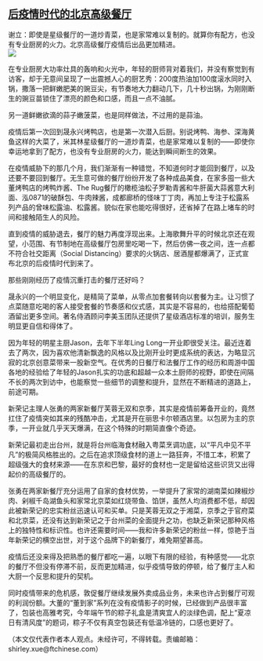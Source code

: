 <!--1594324315000-->
[后疫情时代的北京高级餐厅](https://cn.ft.com/story/001088478?full=y)
------

<div></div><div class="story-lead">谢立：即使是星级餐厅的一道炒青菜，也是家常难以复制的。就算你有配方，也没有专业厨房的火力。北京高级餐厅疫情后出品更加精进。</div><div class=" story-image image"><img src="https://thumbor.ftacademy.cn/unsafe/1340x754/https://thumbor.ftacademy.cn/unsafe/picture/9/000097129_piclink.jpg"></div><div class="story-body"><div id="story-body-container"><p>在专业厨房大功率灶具的轰响和火光中，年轻的厨师背对着我们，并没有察觉到有访客，却于无意间呈现了一出震撼人心的厨艺秀：200度热油加100度滚水同时入锅，撒落一把鲜嫩肥美的豌豆尖，有节奏地大力翻动几下，几十秒出锅，为刚刚断生的豌豆苗锁住了漂亮的颜色和口感，而且一点不油腻。</p><p>另一道鲜嫩欲滴的蒜子嫩菠菜，也是同样做法，不过用的是蒜油。</p><p>疫情后第一次回到晟永兴烤鸭店，也是第一次潜入后厨。别说烤鸭、海参、深海黄鱼这样的大菜了，米其林星级餐厅的一道炒青菜，也是家常难以复制的——即使你幸运地拿到了配方，也没有专业厨房的火力，能达到瞬间断生的效果。</p><p>在疫情威胁下的那几个月，我们渐渐有一种错觉，不知道何时才能回到餐厅，以及还要不要回到餐厅。无生意可做的餐厅纷纷开发了各种成品美食，在家多囤一些大董烤鸭店的烤鸭炸酱、The Rug餐厅的橄榄油松子罗勒青酱和牛肝菌大蒜酱意大利面、泓0871的破酥包、牛肉辣酱，成都廊桥的怪味丁丁肉，再加上专注于松露系列产品的曾味松露油、松露酱。貌似在家也能吃得很好，还省掉了在路上堵车的时间和接触陌生人的风险。</p><div  data-o-ads-name="mpu-middle1" class="o-ads in-article-advert" data-o-ads-formats-default="false"  data-o-ads-formats-small="FtcMobileMpu"  data-o-ads-formats-medium="FtcMpu" data-o-ads-formats-large="FtcMpu" data-o-ads-formats-extra="FtcMpu" data-o-ads-targeting="cnpos=middle1;" data-cy='[{"devices":["PC","iPhoneWeb","AndroidWeb","iPhoneApp","AndroidApp"],"pattern":"MPU","position":"Middle1","container":"mpuInStory"}]'></div><p>直到疫情的威胁退去，餐厅的魅力再度浮现出来。上海歌舞升平的时候北京还在观望，小范围、有节制地在高级餐厅包房里吃喝一下，然后仿佛一夜之间，连一点都不符合社交距离（Social Distancing）要求的火锅店、居酒屋都爆满了，正式宣布北京的后疫情时代到来了。</p><p>那些刚刚经历了疫情沉重打击的餐厅还好吗？</p><p>晟永兴的一个明显变化，是精简了菜单，从零点加套餐转向以套餐为主。让习惯了点菜随意吃喝的客人接受套餐的节奏感和仪式感，其实是不容易的，也给搭配葡萄酒留出更多空间。著名侍酒顾问李美玉团队还提供了星级酒店标准的培训，服务生明显更自信和得体了。</p><p>因为年轻的明星主厨Jason，去年下半年Ling Long一开业即很受关注。最近连着去了两次，因为喜欢他清新飘逸的风格以及比刚开业时更成系统的表达，为略显沉寂的北京创意菜带来一股新空气。在优秀的日餐厅和法餐厅工作的经历和周游中国各地的经验给了年轻的Jason扎实的功底和超越一众本土厨师的视野，即使在间隔不长的两次到访中，也能察觉一些细节的调整和提升，显然在不断精进的道路上，前途可期。</p><p>新荣记主理人张勇的两家新餐厅芙蓉无双和京季，其实是疫情前筹备开业的，竟然扛住了疫情突如其来的残酷冲击，尤其是开在丽思卡尔顿酒店里。以包房为主的京季，一开业就几乎天天爆满，在这个特殊的时期简直像个奇迹。</p><p>新荣记最初走出台州，就是将台州临海食材融入粤菜烹调功底，以“平凡中见不平凡”的极简风格胜出的。之后在追求顶级食材的道上一路狂奔，不惜工本，积累了超级强大的食材来源——在东京和巴黎，最好的食材也一定是留给这些识货又出得起价的高级餐厅的。</p><div data-o-ads-name="mpu-middle2" class="o-ads in-article-advert" data-o-ads-formats-default="false"  data-o-ads-formats-small="FtcMobileMpu"  data-o-ads-formats-medium="false" data-o-ads-formats-large="false" data-o-ads-formats-extra="false" data-o-ads-targeting="cnpos=middle2;" data-cy='[{"devices":["iPhoneWeb","AndroidWeb","iPhoneApp","AndroidApp"],"pattern":"MPU","position":"Middle2","container":"mpuInStory"}]'></div><p>张勇在两家新餐厅充分运用了自家的食材优势，一举提升了家常的湖南菜如辣椒炒肉、剁椒千岛湖鱼头和家常北京菜如红烧带鱼、馅饼，虽然人均消费都不低，却因此被新荣记的忠实粉丝迅速认可和买单。只是芙蓉无双之于湘菜，京季之于官府菜和北京菜，还没有达到新荣记之于台州菜的全面提升之功，也缺乏新荣记那种风格上的独特性和标识性。也许还需要时间——我和许多新荣记的粉丝一样，惊艳于当年新荣记的横空出世，对于这个品牌下的新餐厅，难免期望甚高。</p><p>疫情后还没来得及把熟悉的餐厅都吃一遍，以眼下有限的经验，有种感觉——北京的餐厅不但没有停滞不前，反而更加精进，似乎疫情导致的停顿，给了餐厅主人和大厨一个反思和提升的契机。</p><p>同时疫情带来的危机感，敦促餐厅继续发展外卖成品业务，未来也许占到餐厅可观的利润份额。大董的“董到家”系列在没有疫情影子的时候，已经做到产品很丰富了，包装也高雅考究，今年端午节的粽子礼盒是清爽宜人的淡绿色调，配上“夏凉日有清风度”的题词，粽子不仅有真空包装还有低温冷链的，口感也更好了。</p><p>（本文仅代表作者本人观点。未经许可，不得转载。责编邮箱：shirley.xue@ftchinese.com）</p></div><div class="clearfloat"></div></div>
